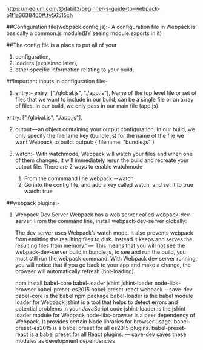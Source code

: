 
https://medium.com/@dabit3/beginner-s-guide-to-webpack-b1f1a3638460#.fv56515ch

##Configuration file(webpack.config.js):-
A configuration file in Webpack is basically a common.js module(BY seeing module.exports in it)

##The config file is a place to put all of your 
1) configuration, 
2) loaders (explained later), 
3) other specific information relating to your build.


##Important inputs in configuration file:-
1) entry :- entry: ["./global.js", "./app.js"],
Name of the top level file or set of files that we want to include in our build, 
can be a single file or an array of files. In our build, we only pass in our main file (app.js).

entry: ["./global.js", "./app.js"],

2) output — an object containing your output configuration. 
In our build, we only specify the filename key (bundle.js) for the name of the file we want Webpack to build.
output: {
    filename: "bundle.js"
  }
  
  
3) watch:- 
With watchmode, Webpack will watch your files and when one of them changes, 
it will immediately rerun the build and recreate your output file.
There are 2 ways to enable watchmode
    1) From the commmand line
    webpack --watch
    2) Go into the config file, and add a key called watch, and set it to true
    watch: true

##webpack plugins:-
1) Webpack Dev Server
   Webpack has a web server called webpack-dev-server.
   From the command line, install webpack-dev-server globally:
   
   The dev server uses Webpack’s watch mode. It also prevents webpack from emitting the resulting files to disk. 
   Instead it keeps and serves the resulting files from memory.” — 
   This means that you will not see the webpack-dev-server build in bundle.js, 
   to see and run the build, you must still run the webpack command.
With Webpack dev server running, you will notice that if you go back to your app and make a change, 
the browser will automatically refresh (hot-loading).
   
   npm install babel-core babel-loader jshint jshint-loader node-libs-browser babel-preset-es2015 babel-preset-react webpack  --save-dev
   babel-core is the babel npm package
   babel-loader is the babel module loader for Webpack
   jshint is a tool that helps to detect errors and potential problems in your JavaScript code
   jshint-loader is the jshint loader module for Webpack
   node-libs-browser is a peer dependency of Webpack. It provides certain Node libraries for browser usage.
   babel-preset-es2015 is a babel preset for all es2015 plugins.
   babel-preset-react is a babel preset for all React plugins.
   — save-dev saves these modules as development dependencies
   